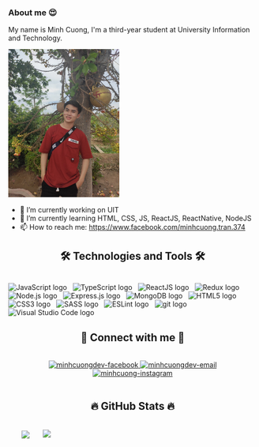 ### About me 😍
My name is Minh Cuong, I'm a third-year student at University Information and Technology.

<img src="./Images/minhcuongdev.jpg" alt="minhcuongdev" title="" height="300" />

- 🔭 I’m currently working on UIT
- 🌱 I’m currently learning HTML, CSS, JS, ReactJS, ReactNative, NodeJS
- 📫 How to reach me: https://www.facebook.com/minhcuong.tran.374

<h2 align="center">🛠 Technologies and Tools 🛠</h2>
<br>
<!-- https://simpleicons.org/ -->
<span><img src="https://img.shields.io/badge/JavaScript-282C34?logo=javascript&logoColor=F7DF1E" alt="JavaScript logo" title="JavaScript" height="25" /></span>
&nbsp;
<span><img src="https://img.shields.io/badge/TypeScript-282C34?logo=typescript&logoColor=3178C6" alt="TypeScript logo" title="TypeScript" height="25" /></span>
&nbsp;
<span><img src="https://img.shields.io/badge/ReactJS-282C34?logo=react&logoColor=61DAFB" alt="ReactJS logo" title="ReactJS" height="25" /></span>
&nbsp;
<span><img src="https://img.shields.io/badge/Redux-282C34?logo=redux&logoColor=764ABC" alt="Redux logo" title="Redux" height="25" /></span>
&nbsp;
<span><img src="https://img.shields.io/badge/Node.js-282C34?logo=node.js&logoColor=00F200" alt="Node.js logo" title="Node.js" height="25" /></span>
&nbsp;
<span><img src="https://img.shields.io/badge/Express-282C34?logo=express&logoColor=FFFFFF" alt="Express.js logo" title="Express.js" height="25" /></span>
&nbsp;
<span><img src="https://img.shields.io/badge/MongoDB-282C34?logo=mongodb&logoColor=47A248" alt="MongoDB logo" title="MongoDB" height="25" /></span>
&nbsp;
<span><img src="https://img.shields.io/badge/HTML5-282C34?logo=html5&logoColor=E34F26" alt="HTML5 logo" title="HTML5" height="25" /></span>
&nbsp;
<span><img src="https://img.shields.io/badge/CSS3-282C34?logo=css3&logoColor=1572B6" alt="CSS3 logo" title="CSS3" height="25" /></span>
&nbsp;
<span><img src="https://img.shields.io/badge/Sass-282C34?logo=sass&logoColor=CC6699" alt="SASS logo" title="SASS" height="25" /></span>
&nbsp;
<span><img src="https://img.shields.io/badge/ESLint-282C34?logo=eslint&logoColor=4B32C3" alt="ESLint logo" title="ESLint" height="25" /></span>
&nbsp;
<span><img src="https://img.shields.io/badge/git-282C34?logo=git&logoColor=F05032" alt="git logo" title="git" height="25" /></span>
&nbsp;
<span><img src="https://img.shields.io/badge/VS%20Code-282C34?logo=visual-studio-code&logoColor=007ACC" alt="Visual Studio Code logo" title="Visual Studio Code" height="25" /></span>
&nbsp;

<br>

<h2 align="center">📧 Connect with me 📧</h2>
<br>
<!-- https://icons8.com -->
<div align="center">
  <a href="https://www.facebook.com/minhcuong.tran.374" target="blank">
    <img src="https://img.icons8.com/bubbles/100/000000/facebook-new.png" alt="minhcuongdev-facebook" />
  </a>
   <a href="mailto:cuongsdbt@gmail.com" target="top">
    <img src="https://img.icons8.com/bubbles/100/000000/apple-mail.png" alt="minhcuongdev-email" />
  </a>
  <a href="https://www.instagram.com/minhcuongsdbt/" target="blank">
    <img src="https://img.icons8.com/bubbles/100/000000/instagram.png" alt="minhcuong-instagram" />
  </a>
</div>

<br>

<h2 align="center">🔥 GitHub Stats 🔥</h2>
<!-- https://github.com/anuraghazra/github-readme-stats -->
<br>
<div align=center>
  <a href="#" title="minhcuongdev">
    <img width="315" align="center" src="https://github-readme-stats.vercel.app/api/top-langs/?username=minhcuongdev&hide=c%23,powershell,Mathematica,Ruby,Objective-C,Objective-C%2b%2b,Cuda&title_color=61dafb&text_color=ffffff&icon_color=61dafb&bg_color=20232a&langs_count=8&layout=compact&border_color=61dafb&hide_border=true" />
  </a>
  <a href="#" title="minhcuongdev">
    <img align="right" width="434" src="https://github-readme-stats.vercel.app/api?username=minhcuongdev&show_icons=true&theme=react&border_color=61dafb&hide_border=true" />
  </a>
</div>
